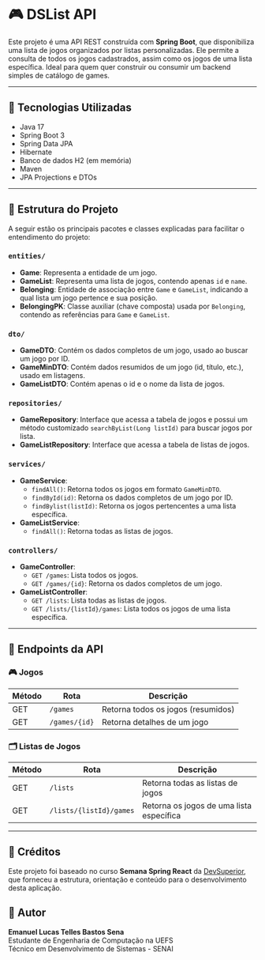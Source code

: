 # 🎮 DSList API

Este projeto é uma API REST construída com **Spring Boot**, que disponibiliza uma lista de jogos organizados por listas personalizadas. Ele permite a consulta de todos os jogos cadastrados, assim como os jogos de uma lista específica. Ideal para quem quer construir ou consumir um backend simples de catálogo de games.

---

## 🚀 Tecnologias Utilizadas

- Java 17
- Spring Boot 3
- Spring Data JPA
- Hibernate
- Banco de dados H2 (em memória)
- Maven
- JPA Projections e DTOs

---

## 📁 Estrutura do Projeto

A seguir estão os principais pacotes e classes explicadas para facilitar o entendimento do projeto:

### `entities/`

- **Game**: Representa a entidade de um jogo.
- **GameList**: Representa uma lista de jogos, contendo apenas `id` e `name`.
- **Belonging**: Entidade de associação entre `Game` e `GameList`, indicando a qual lista um jogo pertence e sua posição.
- **BelongingPK**: Classe auxiliar (chave composta) usada por `Belonging`, contendo as referências para `Game` e `GameList`.

### `dto/`

- **GameDTO**: Contém os dados completos de um jogo, usado ao buscar um jogo por ID.
- **GameMinDTO**: Contém dados resumidos de um jogo (id, título, etc.), usado em listagens.
- **GameListDTO**: Contém apenas o id e o nome da lista de jogos.

### `repositories/`

- **GameRepository**: Interface que acessa a tabela de jogos e possui um método customizado `searchByList(Long listId)` para buscar jogos por lista.
- **GameListRepository**: Interface que acessa a tabela de listas de jogos.

### `services/`

- **GameService**:
  - `findAll()`: Retorna todos os jogos em formato `GameMinDTO`.
  - `findById(id)`: Retorna os dados completos de um jogo por ID.
  - `findBylist(listId)`: Retorna os jogos pertencentes a uma lista específica.
- **GameListService**:
  - `findAll()`: Retorna todas as listas de jogos.

### `controllers/`

- **GameController**:
  - `GET /games`: Lista todos os jogos.
  - `GET /games/{id}`: Retorna os dados completos de um jogo.
- **GameListController**:
  - `GET /lists`: Lista todas as listas de jogos.
  - `GET /lists/{listId}/games`: Lista todos os jogos de uma lista específica.

---

## 🔗 Endpoints da API

### 🎮 Jogos

| Método | Rota           | Descrição                          |
|--------|----------------|-------------------------------------|
| GET    | `/games`       | Retorna todos os jogos (resumidos) |
| GET    | `/games/{id}`  | Retorna detalhes de um jogo        |

### 🗂️ Listas de Jogos

| Método | Rota                      | Descrição                               |
|--------|---------------------------|------------------------------------------|
| GET    | `/lists`                  | Retorna todas as listas de jogos         |
| GET    | `/lists/{listId}/games`   | Retorna os jogos de uma lista específica |

---

## 🤝 Créditos

Este projeto foi baseado no curso **Semana Spring React** da [DevSuperior](https://devsuperior.com.br), que forneceu a estrutura, orientação e conteúdo para o desenvolvimento desta aplicação.


## 👤 Autor

**Emanuel Lucas Telles Bastos Sena**  
Estudante de Engenharia de Computação na UEFS  
Técnico em Desenvolvimento de Sistemas - SENAI

